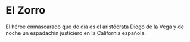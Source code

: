 # El Zorro

El héroe enmascarado que de día es el aristócrata Diego de la Vega y de noche un espadachín justiciero en la California española.
